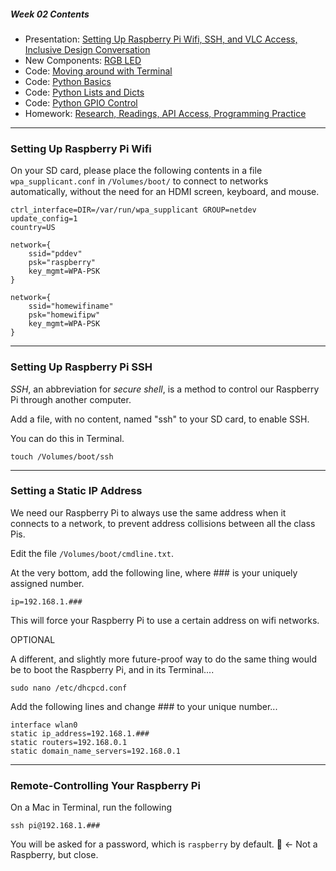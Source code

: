 ##### Week 02 Contents
- Presentation: [Setting Up Raspberry Pi Wifi, SSH, and VLC Access, Inclusive Design Conversation](readme.md)
- New Components: [RGB LED](circuits.md)
- Code: [Moving around with Terminal](terminal.md)
- Code: [Python Basics](python-basics.md)
- Code: [Python Lists and Dicts](python-lists.md)
- Code: [Python GPIO Control](python-gpio.md)
- Homework: [Research, Readings, API Access, Programming Practice](homework.md)
	
-----

### Setting Up Raspberry Pi Wifi

On your SD card, please place the following contents in a file `wpa_supplicant.conf` in `/Volumes/boot/` to connect to networks automatically, without the need for an HDMI screen, keyboard, and mouse.

```
ctrl_interface=DIR=/var/run/wpa_supplicant GROUP=netdev
update_config=1
country=US

network={
    ssid="pddev"
    psk="raspberry"
    key_mgmt=WPA-PSK
}

network={
    ssid="homewifiname"
    psk="homewifipw"
    key_mgmt=WPA-PSK
}
```

-----

### Setting Up Raspberry Pi SSH

*SSH*, an abbreviation for *secure shell*, is a method to control our Raspberry Pi through another computer.

Add a file, with no content, named "ssh" to your SD card, to enable SSH.

You can do this in Terminal.

```
touch /Volumes/boot/ssh
```

-----

### Setting a Static IP Address

We need our Raspberry Pi to always use the same address when it connects to a network, to prevent address collisions between all the class Pis.

Edit the file `/Volumes/boot/cmdline.txt`. 

At the very bottom, add the following line, where ### is your uniquely assigned number.

```
ip=192.168.1.###
```

This will force your Raspberry Pi to use a certain address on wifi networks. 


OPTIONAL

A different, and slightly more future-proof way to do the same thing would be to boot the Raspberry Pi, and in its Terminal....

```
sudo nano /etc/dhcpcd.conf
```

Add the following lines and change ### to your unique number...

```
interface wlan0
static ip_address=192.168.1.###
static routers=192.168.0.1
static domain_name_servers=192.168.0.1
```

-----

### Remote-Controlling Your Raspberry Pi

On a Mac in Terminal, run the following

```
ssh pi@192.168.1.###
```

You will be asked for a password, which is `raspberry` by default.  :strawberry: <- Not a Raspberry, but close.